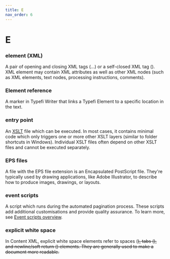 ```yaml
---
title: E
nav_order: 6
---
```


# E

### element (XML)
A pair of opening and closing XML tags (<element-name>...</element-name>) or a self-closed XML tag (<element-name/>). XML element may contain XML attributes as well as other XML nodes (such as XML elements, text nodes, processing instructions, comments).

### Element reference
A marker in Typefi Writer that links a Typefi Element to a specific location in the text.

### entry point
An [XSLT](/x.html#xslt) file which can be executed. In most cases, it contains minimal code which only triggers one or more other XSLT layers (similar to folder shortcuts in Windows). Individual XSLT files often depend on other XSLT files and cannot be executed separately.

### EPS files
A file with the EPS file extension is an Encapsulated PostScript file. They're typically used by drawing applications, like Adobe Illustrator, to describe how to produce images, drawings, or layouts.

### event scripts
A script which runs during the automated pagination process. These scripts add additional customisations and provide quality assurance. To learn more, see [Event scripts overview](https://help.typefi.com/hc/en-us/articles/360001543875).

### explicit white space
In Content XML, explicit white space elements refer to spaces (<s>), tabs (<t>), and newline/soft return (<l>) elements. They are generally used to make a document more readable.
